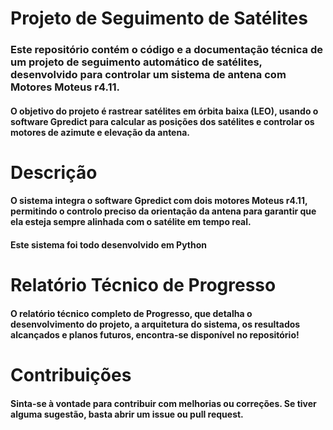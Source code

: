 # **Projeto de Seguimento de Satélites**

### Este repositório contém o código e a documentação técnica de um projeto de seguimento automático de satélites, desenvolvido para controlar um sistema de antena com Motores Moteus r4.11. 

#### O objetivo do projeto é rastrear satélites em órbita baixa (LEO), usando o software Gpredict para calcular as posições dos satélites e controlar os motores de azimute e elevação da antena.

# **Descrição**

#### O sistema integra o software Gpredict com dois motores Moteus r4.11, permitindo o controlo preciso da orientação da antena para garantir que ela esteja sempre alinhada com o satélite em tempo real.
#### Este sistema foi todo desenvolvido em Python

# **Relatório Técnico de Progresso**

#### O relatório técnico completo de Progresso, que detalha o desenvolvimento do projeto, a arquitetura do sistema, os resultados alcançados e planos futuros, encontra-se disponível no repositório!

# **Contribuições**

#### Sinta-se à vontade para contribuir com melhorias ou correções. Se tiver alguma sugestão, basta abrir um issue ou pull request.
